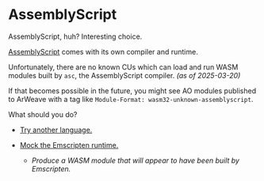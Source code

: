 # AssemblyScript

AssemblyScript, huh? Interesting choice.

[AssemblyScript](https://www.assemblyscript.org/) comes with its own compiler and runtime.

Unfortunately, there are no known CUs which can load and run WASM modules built by `asc`, the AssemblyScript compiler. _(as of 2025-03-20)_

If that becomes possible in the future, you might see AO modules published to ArWeave with a tag like `Module-Format: wasm32-unknown-assemblyscript`.

What should you do?

- [Try another language.](../ADVENTURE.md)

- [Mock the Emscripten runtime.](./mock-emscripten/ADVENTURE.md)
  - _Produce a WASM module that will appear to have been built by Emscripten._
